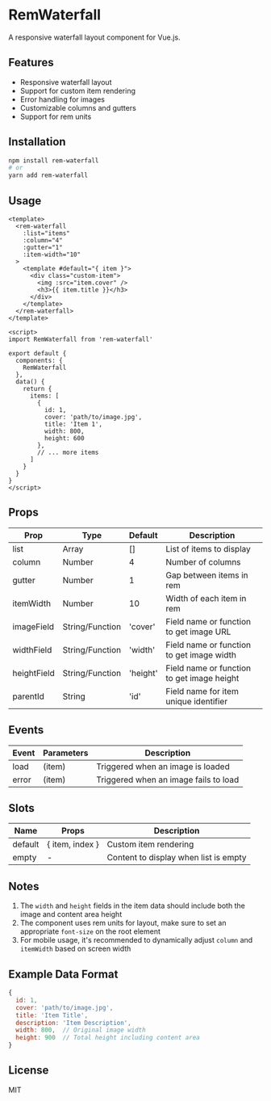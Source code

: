 # RemWaterfall

A responsive waterfall layout component for Vue.js.

## Features

- Responsive waterfall layout
- Support for custom item rendering
- Error handling for images
- Customizable columns and gutters
- Support for rem units

## Installation

```bash
npm install rem-waterfall
# or
yarn add rem-waterfall
```

## Usage

```vue
<template>
  <rem-waterfall
    :list="items"
    :column="4"
    :gutter="1"
    :item-width="10"
  >
    <template #default="{ item }">
      <div class="custom-item">
        <img :src="item.cover" />
        <h3>{{ item.title }}</h3>
      </div>
    </template>
  </rem-waterfall>
</template>

<script>
import RemWaterfall from 'rem-waterfall'

export default {
  components: {
    RemWaterfall
  },
  data() {
    return {
      items: [
        {
          id: 1,
          cover: 'path/to/image.jpg',
          title: 'Item 1',
          width: 800,
          height: 600
        },
        // ... more items
      ]
    }
  }
}
</script>
```

## Props

| Prop | Type | Default | Description |
|------|------|---------|-------------|
| list | Array | [] | List of items to display |
| column | Number | 4 | Number of columns |
| gutter | Number | 1 | Gap between items in rem |
| itemWidth | Number | 10 | Width of each item in rem |
| imageField | String/Function | 'cover' | Field name or function to get image URL |
| widthField | String/Function | 'width' | Field name or function to get image width |
| heightField | String/Function | 'height' | Field name or function to get image height |
| parentId | String | 'id' | Field name for item unique identifier |

## Events

| Event | Parameters | Description |
|-------|------------|-------------|
| load | (item) | Triggered when an image is loaded |
| error | (item) | Triggered when an image fails to load |

## Slots

| Name | Props | Description |
|------|-------|-------------|
| default | { item, index } | Custom item rendering |
| empty | - | Content to display when list is empty |

## Notes

1. The `width` and `height` fields in the item data should include both the image and content area height
2. The component uses rem units for layout, make sure to set an appropriate `font-size` on the root element
3. For mobile usage, it's recommended to dynamically adjust `column` and `itemWidth` based on screen width

## Example Data Format

```javascript
{
  id: 1,
  cover: 'path/to/image.jpg',
  title: 'Item Title',
  description: 'Item Description',
  width: 800,  // Original image width
  height: 900  // Total height including content area
}
```

## License

MIT
